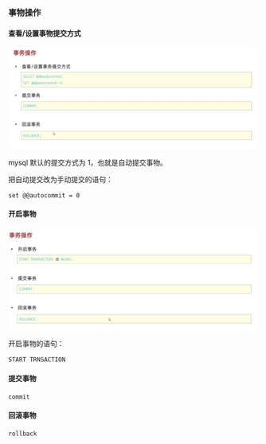### 事物操作
#### 查看/设置事物提交方式
![](./imgs/autocommit.png)

mysql 默认的提交方式为 1，也就是自动提交事物。

把自动提交改为手动提交的语句：
```
set @@autocommit = 0
```
#### 开启事物
![](./imgs/start-transa.png)

开启事物的语句：
```
START TRNSACTION
```
#### 提交事物
```
commit
```
#### 回滚事物
```
rollback
```
